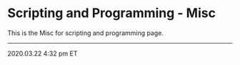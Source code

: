 # Scripting and Programming - Misc

This is the Misc for scripting and programming page.

<hr class="tight">
<p class="timestamp">2020.03.22 4:32 pm ET</p>
